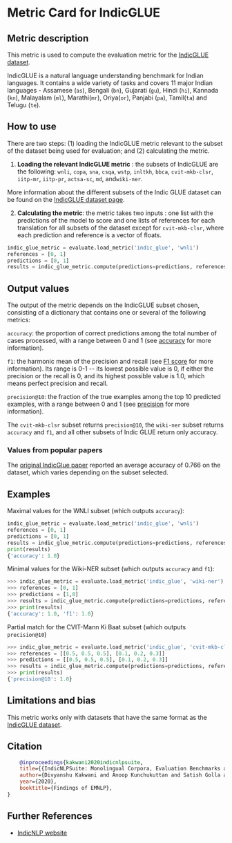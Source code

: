 # Metric Card for IndicGLUE

## Metric description
This metric is used to compute the evaluation metric for the [IndicGLUE dataset](https://huggingface.co/datasets/indic_glue). 

IndicGLUE is a natural language understanding benchmark for Indian languages. It contains a wide variety of tasks and covers 11 major Indian languages - Assamese (`as`), Bengali (`bn`), Gujarati (`gu`), Hindi (`hi`), Kannada (`kn`), Malayalam (`ml`), Marathi(`mr`), Oriya(`or`), Panjabi (`pa`), Tamil(`ta`) and Telugu (`te`).

## How to use 

There are two steps: (1) loading the IndicGLUE metric relevant to the subset of the dataset being used for evaluation; and (2) calculating the metric.

1. **Loading the relevant IndicGLUE metric** : the subsets of IndicGLUE are the following: `wnli`, `copa`, `sna`, `csqa`, `wstp`, `inltkh`, `bbca`, `cvit-mkb-clsr`, `iitp-mr`, `iitp-pr`, `actsa-sc`, `md`, and`wiki-ner`.

More information about the different subsets of the Indic GLUE dataset can be found on the [IndicGLUE dataset page](https://indicnlp.ai4bharat.org/indic-glue/).

2. **Calculating the metric**: the metric takes two inputs : one list with the predictions of the model to score and one lists of references for each translation for all subsets of the dataset except for `cvit-mkb-clsr`, where each prediction and reference is a vector of floats.

```python
indic_glue_metric = evaluate.load_metric('indic_glue', 'wnli')  
references = [0, 1]
predictions = [0, 1]
results = indic_glue_metric.compute(predictions=predictions, references=references)
```
    
## Output values

The output of the metric depends on the IndicGLUE subset chosen, consisting of a dictionary that contains one or several of the following metrics:

`accuracy`: the proportion of correct predictions among the total number of cases processed, with a range between 0 and 1 (see [accuracy](https://huggingface.co/metrics/accuracy) for more information). 

`f1`: the harmonic mean of the precision and recall (see [F1 score](https://huggingface.co/metrics/f1) for more information). Its range is 0-1 -- its lowest possible value is 0, if either the precision or the recall is 0, and its highest possible value is 1.0, which means perfect precision and recall.

`precision@10`: the fraction of the true examples among the top 10 predicted examples, with a range between 0 and 1 (see [precision](https://huggingface.co/metrics/precision) for more information). 

The `cvit-mkb-clsr` subset returns `precision@10`, the `wiki-ner` subset returns `accuracy` and `f1`, and all other subsets of Indic GLUE return only accuracy. 

### Values from popular papers

The [original IndicGlue paper](https://aclanthology.org/2020.findings-emnlp.445.pdf) reported an average accuracy of 0.766 on the dataset, which varies depending on the subset selected.

## Examples 

Maximal values for the WNLI subset (which outputs `accuracy`):

```python
indic_glue_metric = evaluate.load_metric('indic_glue', 'wnli') 
references = [0, 1]
predictions = [0, 1]
results = indic_glue_metric.compute(predictions=predictions, references=references)
print(results)
{'accuracy': 1.0}
```

Minimal values for the Wiki-NER subset (which outputs `accuracy` and `f1`):

```python
>>> indic_glue_metric = evaluate.load_metric('indic_glue', 'wiki-ner')
>>> references = [0, 1]
>>> predictions = [1,0]
>>> results = indic_glue_metric.compute(predictions=predictions, references=references)
>>> print(results)
{'accuracy': 1.0, 'f1': 1.0}
```

Partial match for the CVIT-Mann Ki Baat subset (which outputs `precision@10`) 

```python
>>> indic_glue_metric = evaluate.load_metric('indic_glue', 'cvit-mkb-clsr')
>>> references = [[0.5, 0.5, 0.5], [0.1, 0.2, 0.3]]
>>> predictions = [[0.5, 0.5, 0.5], [0.1, 0.2, 0.3]]
>>> results = indic_glue_metric.compute(predictions=predictions, references=references)
>>> print(results)
{'precision@10': 1.0}
```

## Limitations and bias
This metric works only with datasets that have the same format as the [IndicGLUE dataset](https://huggingface.co/datasets/glue).

## Citation

```bibtex
    @inproceedings{kakwani2020indicnlpsuite,
    title={{IndicNLPSuite: Monolingual Corpora, Evaluation Benchmarks and Pre-trained Multilingual Language Models for Indian Languages}},
    author={Divyanshu Kakwani and Anoop Kunchukuttan and Satish Golla and Gokul N.C. and Avik Bhattacharyya and Mitesh M. Khapra and Pratyush Kumar},
    year={2020},
    booktitle={Findings of EMNLP},
}
```
    
## Further References 
- [IndicNLP website](https://indicnlp.ai4bharat.org/home/)
